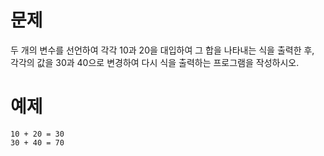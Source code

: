 # 문제
두 개의 변수를 선언하여 각각 10과 20을 대입하여 그 합을 나타내는 식을 출력한 후,   
각각의 값을 30과 40으로 변경하여 다시 식을 출력하는 프로그램을 작성하시오. 

# 예제
```
10 + 20 = 30
30 + 40 = 70
```
